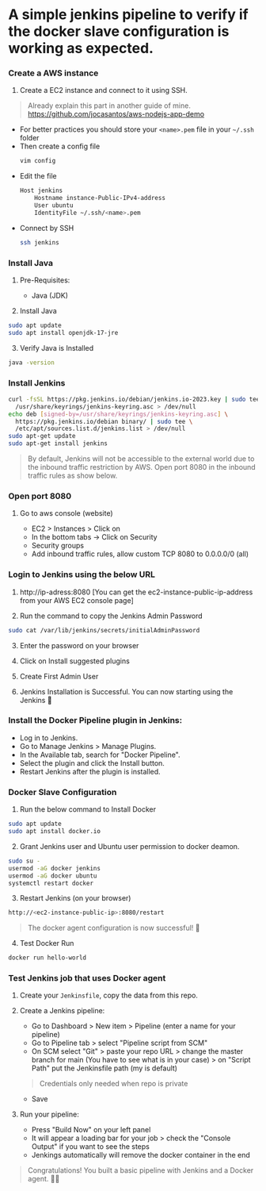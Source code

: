# A simple jenkins pipeline to verify if the docker slave configuration is working as expected.

### Create a AWS instance

1. Create a EC2 instance and connect to it using SSH.
> Already explain this part in another guide of mine. https://github.com/jocasantos/aws-nodejs-app-demo

- For better practices you should store your `<name>.pem` file in your `~/.ssh` folder
- Then create a config file 
    ```bash
    vim config
    ```
- Edit the file
    ```bash
    Host jenkins
        Hostname instance-Public-IPv4-address
        User ubuntu
        IdentityFile ~/.ssh/<name>.pem
    ```
- Connect by SSH
    ```bash
    ssh jenkins
    ```

### Install Java

1. Pre-Requisites:
    - Java (JDK)

2. Install Java
```bash
sudo apt update
sudo apt install openjdk-17-jre
```

3. Verify Java is Installed
```bash
java -version
```

### Install Jenkins

```bash
curl -fsSL https://pkg.jenkins.io/debian/jenkins.io-2023.key | sudo tee \
  /usr/share/keyrings/jenkins-keyring.asc > /dev/null
echo deb [signed-by=/usr/share/keyrings/jenkins-keyring.asc] \
  https://pkg.jenkins.io/debian binary/ | sudo tee \
  /etc/apt/sources.list.d/jenkins.list > /dev/null
sudo apt-get update
sudo apt-get install jenkins
```
> By default, Jenkins will not be accessible to the external world due to the inbound traffic restriction by AWS. Open port 8080 in the inbound traffic rules as show below.

### Open port 8080

1. Go to aws console (website)

    - EC2 > Instances > Click on
    - In the bottom tabs -> Click on Security
    - Security groups
    - Add inbound traffic rules, allow custom TCP 8080 to 0.0.0.0/0 (all)

### Login to Jenkins using the below URL

1. http://ip-adress:8080 [You can get the ec2-instance-public-ip-address from your AWS EC2 console page]

2. Run the command to copy the Jenkins Admin Password
```bash
sudo cat /var/lib/jenkins/secrets/initialAdminPassword   
```

3. Enter the password on your browser

4. Click on Install suggested plugins

5. Create First Admin User

6. Jenkins Installation is Successful. You can now starting using the Jenkins 🎉

### Install the Docker Pipeline plugin in Jenkins:

 - Log in to Jenkins.
 - Go to Manage Jenkins > Manage Plugins.
 - In the Available tab, search for "Docker Pipeline".
 - Select the plugin and click the Install button.
 - Restart Jenkins after the plugin is installed.

### Docker Slave Configuration

1. Run the below command to Install Docker
```bash
sudo apt update
sudo apt install docker.io
```

2. Grant Jenkins user and Ubuntu user permission to docker deamon.
```bash
sudo su - 
usermod -aG docker jenkins
usermod -aG docker ubuntu
systemctl restart docker
```

3. Restart Jenkins (on your browser)
```bash
http://<ec2-instance-public-ip>:8080/restart
```
> The docker agent configuration is now successful! :tada: 

4. Test Docker Run
```bash
docker run hello-world
```

### Test Jenkins job that uses Docker agent

1. Create your `Jenkinsfile`, copy the data from this repo.

2. Create a Jenkins pipeline:
    - Go to Dashboard > New item > Pipeline (enter a name for your pipeline)
    - Go to Pipeline tab > select "Pipeline script from SCM"
    - On SCM select "Git" > paste your repo URL > change the master branch for main (You have to see what is in your case) > on "Script Path" put the Jenkinsfile path (my is default)
    > Credentials only needed when repo is private
    - Save

3. Run your pipeline:
    - Press "Build Now" on your left panel
    - It will appear a loading bar for your job > check the "Console Output" if you want to see the steps 
    - Jenkings automatically will remove the docker container in the end

> Congratulations! You built a basic pipeline with Jenkins and a Docker agent. :tada::tada:


